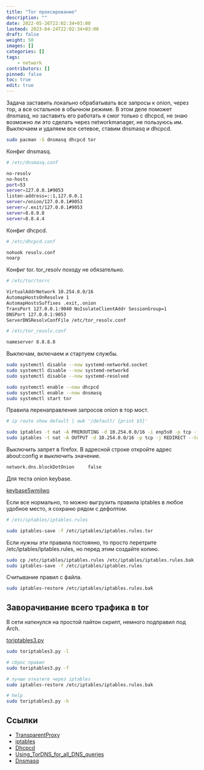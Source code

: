 ```yaml
---
title: "Tor проксирование"
description: ""
date: 2022-05-26T22:02:34+03:00
lastmod: 2023-04-24T22:02:34+03:00
draft: false
weight: 50
images: []
categories: []
tags:
    - network
contributors: []
pinned: false
toc: true
edit: true
---
```


Задача заставить локально обрабатывать все запросы к onion, через тор, а все остальное в обычном режиме. В этом деле поможет dnsmasq, но заставить его работать я смог только с dhcpcd, не знаю возможно ли это сделать через networkmanager, не пользуюсь им. Выключаем и удаляем все сетевое, ставим dnsmasq и dhcpcd.

```bash
sudo pacman -S dnsmasq dhcpcd tor
```

Конфиг dnsmasq.

```bash
# /etc/dnsmasq.conf

no-resolv
no-hosts
port=53
server=127.0.0.1#9053
listen-address=::1,127.0.0.1
server=/onion/127.0.0.1#9053
server=/.exit/127.0.0.1#9053
server=8.8.8.8
server=8.8.4.4
```

Конфиг dhcpcd.

```bash
# /etc/dhcpcd.conf

nohook resolv.conf
noarp
```

Конфиг tor. tor_resolv походу не обязательно.

```bash
# /etc/tor/torrc

VirtualAddrNetwork 10.254.0.0/16
AutomapHostsOnResolve 1
AutomapHostsSuffixes .exit,.onion
TransPort 127.0.0.1:9040 NoIsolateClientAddr SessionGroup=1
DNSPort 127.0.0.1:9053
ServerDNSResolvConfFile /etc/tor_resolv.conf

# /etc/tor_resolv.conf

nameserver 8.8.8.8
```

Выключам, включаем и стартуем службы.

```bash
sudo systemctl disable --now systemd-networkd.socket
sudo systemctl disable --now systemd-networkd
sudo systemctl disable --now systemd-resolved

sudo systemctl enable --now dhcpcd
sudo systemctl enable --now dnsmasq
sudo systemctl start tor
```

Правила перенаправления запросов onion в тор мост.

```bash
# ip route show default | awk '/default/ {print $5}'

sudo iptables -t nat -A PREROUTING -d 10.254.0.0/16 -i enp5s0 -p tcp -j REDIRECT --to-ports 9040
sudo iptables -t nat -A OUTPUT -d 10.254.0.0/16 -p tcp -j REDIRECT --to-ports 9040
```

Выключить запрет в firefox. В адресной строке откройте адрес about:config и выключить значение.

```bash
network.dns.blockDotOnion     false
```

Для теста onion keybase.

[keybase5wmilwo](http://keybase5wmilwokqirssclfnsqrjdsi7jdir5wy7y7iu3tanwmtp6oid.onion)

Если все нормально, то можно выгрузить правила iptables в любое удобное место, я сохраню рядом с дефолтом.

```bash
# /etc/iptables/iptables.rules

sudo iptables-save -f /etc/iptables/iptables.rules.tor
```

Если нужны эти правила постоянно, то просто перетрите /etc/iptables/iptables.rules, но перед этим создайте копию.

```bash
sudo cp /etc/iptables/iptables.rules /etc/iptables/iptables.rules.bak
sudo iptables-save -f /etc/iptables/iptables.rules
```

Считывание правил с файла.

```bash
sudo iptables-restore /etc/iptables/iptables.rules.bak
```

## Заворачивание всего трафика в tor

В сети наткнулся на простой пайтон скрипт, немного подправил под Arch.

[toriptables3.py](https://github.com/creio/dots/blob/master/.bin/toriptables3.py)

```bash
sudo toriptables3.py -l

# сброс правил
sudo toriptables3.py -f

# лучше откатите через iptables
sudo iptables-restore /etc/iptables/iptables.rules.bak

# help
sudo toriptables3.py -h
```

## Ссылки

- [TransparentProxy](https://gitlab.torproject.org/legacy/trac/-/wikis/doc/TransparentProxy)
- [iptables](https://wiki.archlinux.org/title/iptables)
- [Dhcpcd](https://wiki.archlinux.org/title/Dhcpcd)
- [Using_TorDNS_for_all_DNS_queries](https://wiki.archlinux.org/title/Tor#Using_TorDNS_for_all_DNS_queries)
- [Dnsmasq](https://wiki.archlinux.org/title/Dnsmasq)
